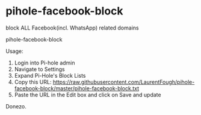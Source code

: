 # pihole-facebook-block
block ALL Facebook(incl. WhatsApp) related domains

pihole-facebook-block

Usage:
1. Login into Pi-hole admin
2. Navigate to Settings
3. Expand Pi-Hole's Block Lists
4. Copy this URL: https://raw.githubusercontent.com/LaurentFough/pihole-facebook-block/master/pihole-facebook-block.txt
5. Paste the URL in the Edit box and click on Save and update

Donezo.
